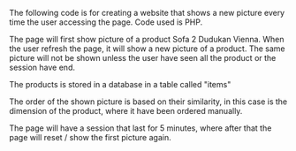 The following code is for creating a website that shows a new picture every time the user accessing the page.
Code used is PHP.

The page will first show picture of a product Sofa 2 Dudukan Vienna. When the user refresh the page, it will show a new picture of a product. The same picture will not be shown unless the user have seen all the product or the session have end.

The products is stored in a database in a table called "items"

The order of the shown picture is based on their similarity, in this case is the dimension of the product, where it have been ordered manually.

The page will have a session that last for 5 minutes, where after that the page will reset / show the first picture again.
